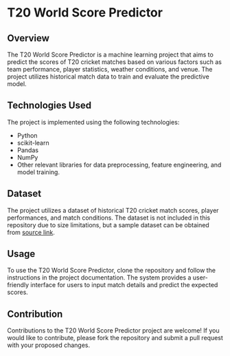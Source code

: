 # T20 World Score Predictor

## Overview
The T20 World Score Predictor is a machine learning project that aims to predict the scores of T20 cricket matches based on various factors such as team performance, player statistics, weather conditions, and venue. The project utilizes historical match data to train and evaluate the predictive model.

## Technologies Used
The project is implemented using the following technologies:
- Python
- scikit-learn
- Pandas
- NumPy
- Other relevant libraries for data preprocessing, feature engineering, and model training.

## Dataset
The project utilizes a dataset of historical T20 cricket match scores, player performances, and match conditions. The dataset is not included in this repository due to size limitations, but a sample dataset can be obtained from [source link](https://www.kaggle.com/datasets/veeralakrishna/cricsheet-a-retrosheet-for-cricket).

## Usage
To use the T20 World Score Predictor, clone the repository and follow the instructions in the project documentation. The system provides a user-friendly interface for users to input match details and predict the expected scores.

## Contribution
Contributions to the T20 World Score Predictor project are welcome! If you would like to contribute, please fork the repository and submit a pull request with your proposed changes.
